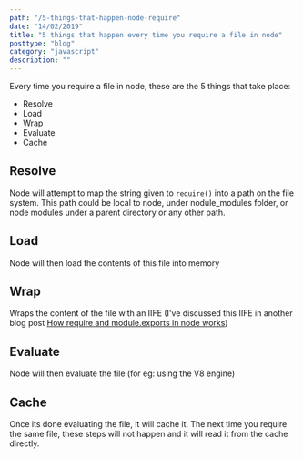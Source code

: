 ```yaml
---
path: "/5-things-that-happen-node-require"
date: "14/02/2019"
title: "5 things that happen every time you require a file in node"
posttype: "blog"
category: "javascript"
description: ""
---
```


Every time you require a file in node, these are the 5 things that take place:

- Resolve
- Load
- Wrap
- Evaluate
- Cache

## Resolve

Node will attempt to map the string given to `require()` into a path on the file system. This path could be local to node, under nodule_modules folder, or node modules under a parent directory or any other path.

## Load

Node will then load the contents of this file into memory


## Wrap

Wraps the content of the file with an IIFE (I've discussed this IIFE in another blog post [How require and module.exports in node works](/how-require-module-exports-in-node-works))

## Evaluate

Node will then evaluate the file (for eg: using the V8 engine)

## Cache

Once its done evaluating the file, it will cache it. The next time you require the same file, these steps will not happen and it will read it from the cache directly. 